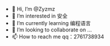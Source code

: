 - 👋 Hi, I’m @Zyzmz
- 👀 I’m interested in 安全
- 🌱 I’m currently learning 编程语言
- 💞️ I’m looking to collaborate on ...
- 📫 How to reach me qq：2761738934

<!---
Zyzmz/Zyzmz is a ✨ special ✨ repository because its `README.md` (this file) appears on your GitHub profile.
You can click the Preview link to take a look at your changes.
--->
